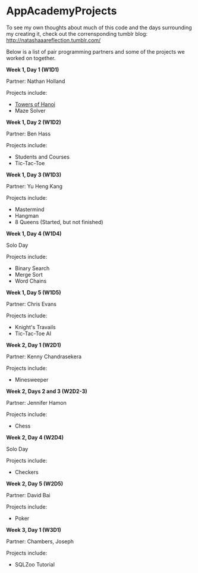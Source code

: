 AppAcademyProjects
==================
To see my own thoughts about much of this code and the days surrounding my creating it, check out the corrensponding tumblr blog: http://natashaaareflection.tumblr.com/

Below is a list of pair programming partners and some of the projects we worked on together.

**Week 1, Day 1 (W1D1)**

Partner: Nathan Holland

Projects include:

* [Towers of Hanoi](https://github.com/NatashaHull/AppAcademyProjects/blob/master/W1D1-Exercises-Projects/hanoi.rb)
* Maze Solver

**Week 1, Day 2 (W1D2)**

Partner: Ben Hass

Projects include:

* Students and Courses
* Tic-Tac-Toe

**Week 1, Day 3 (W1D3)**

Partner: Yu Heng Kang

Projects include:

* Mastermind
* Hangman
* 8 Queens (Started, but not finished)

**Week 1, Day 4 (W1D4)**

Solo Day

Projects include:

* Binary Search
* Merge Sort
* Word Chains

**Week 1, Day 5 (W1D5)**

Partner: Chris Evans

Projects include:

* Knight's Travails
* Tic-Tac-Toe AI

**Week 2, Day 1 (W2D1)**

Partner: Kenny Chandrasekera

Projects include:

* Minesweeper
  
**Week 2, Days 2 and 3 (W2D2-3)**

Partner: Jennifer Hamon

Projects include:

* Chess

**Week 2, Day 4 (W2D4)**

Solo Day

Projects include:

* Checkers

**Week 2, Day 5 (W2D5)**

Partner: David Bai

Projects include:

* Poker

**Week 3, Day 1 (W3D1)**

Partner: Chambers, Joseph

Projects include:

* SQLZoo Tutorial
